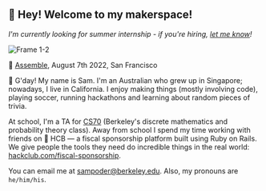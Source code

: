 ## 👋 Hey! Welcome to my makerspace!

_I'm currently looking for summer internship - if you're hiring, [let me know](mailto:sampoder@berkeley.edu)!_

![Frame 1-2](https://user-images.githubusercontent.com/39828164/189525330-086aadbe-956b-4d56-a039-176b5dc6efb1.jpg)

📸 [Assemble](https://www.youtube.com/watch?v=PnK4gzO6S3Q), August 7th 2022, San Francisco
  
👋 G'day! My name is Sam. I'm an Australian who grew up in Singapore; nowadays, I live in California. I enjoy making things (mostly involving code), playing soccer, running hackathons and learning about random pieces of trivia.

At school, I'm a TA for [CS70](https://www.eecs70.org/) (Berkeley's discrete mathematics and probability theory class). Away from school I spend my time working with friends on 🏦 HCB — a fiscal sponsorship platform built using Ruby on Rails. We give people the tools they need do incredible things in the real world: [hackclub.com/fiscal-sponsorship](https://hackclub.com/fiscal-sponsorship).

You can email me at [sampoder@berkeley.edu](mailto:sampoder@berkeley.edu). Also, my pronouns are `he/him/his`.
